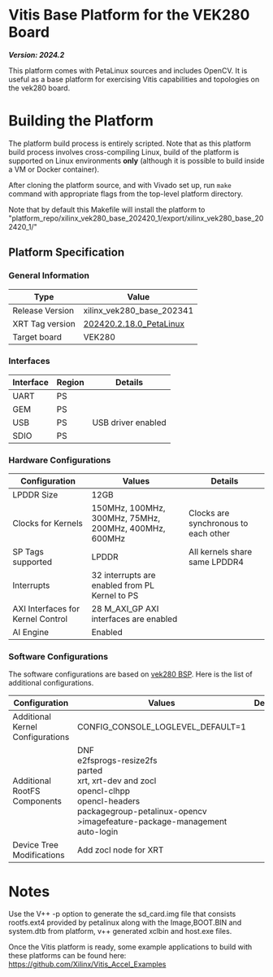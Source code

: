 # Vitis Base Platform for the VEK280 Board

***Version: 2024.2***

This platform comes with PetaLinux sources and includes OpenCV. It is useful as a base platform for exercising Vitis capabilities and topologies on the vek280 board.

# Building the Platform


The platform build process is entirely scripted. Note that as this platform
build process involves cross-compiling Linux, build of the platform is supported
on Linux environments **only** (although it is possible to build inside a VM or
Docker container).

After cloning the platform source, and with Vivado set up, run `make` command
with appropriate flags from the top-level platform directory.

Note that by default this Makefile will install the platform to "platform_repo/xilinx_vek280_base_202420_1/export/xilinx_vek280_base_202420_1/"

## Platform Specification

### General Information

| Type              | Value                           |
| ----------------- | ---------------------------     |
| Release Version   | xilinx_vek280_base_202341
| XRT Tag version   | [202420.2.18.0_PetaLinux](https://github.com/Xilinx/XRT/releases/tag/202420.2.18.0_Petalinux)              |
| Target board      | VEK280                          |

### Interfaces

| Interface | Region | Details            |
| --------- | ------ | ------------------ |
| UART      | PS     |                    |
| GEM       | PS     |                    |
| USB       | PS     | USB driver enabled |
| SDIO      | PS     |                    |

### Hardware Configurations

| Configuration                 | Values                                                | Details                             |
| ----------------------------- | ----------------------------------------------------- | ------------------------------------|                 
| LPDDR Size                    |  12GB                                                 |                                     |
| Clocks for Kernels            | 150MHz, 100MHz, 300MHz, 75MHz, 200MHz, 400MHz, 600MHz | Clocks are synchronous to each other|
| SP Tags supported             | LPDDR                                                 | All kernels share same LPDDR4       |
| Interrupts                    | 32 interrupts are enabled from PL Kernel to PS        |                                     |
| AXI Interfaces for Kernel Control | 28 M_AXI_GP AXI interfaces are enabled            |                                     |
| AI Engine                     | Enabled                                               |                                     |

### Software Configurations

The software configurations are based on [vek280 BSP](https://www.author.xilinx.com/products/boards-and-kits/vek280.html#tools). Here is the list of additional configurations.

| Configuration                    | Values                                                       | Details |
| -------------------------------- | ------------------------------------------------------------ | ------- |
| Additional Kernel Configurations | CONFIG_CONSOLE_LOGLEVEL_DEFAULT=1                            |         |
| Additional RootFS Components     | DNF<br />e2fsprogs-resize2fs<br />parted<br />xrt, xrt-dev and zocl<br />opencl-clhpp<br />opencl-headers<br />packagegroup-petalinux-opencv<br />>imagefeature-package-management<br />auto-login |         |
| Device Tree Modifications        | Add zocl node for XRT                                       |         |

# Notes

Use the V++ -p option to generate the sd_card.img file that consists rootfs.ext4 provided by petalinux along with the Image,BOOT.BIN and system.dtb from platform, v++ generated xclbin and host.exe files.

Once the Vitis platform is ready, some example applications to build with these platforms can be found here:
https://github.com/Xilinx/Vitis_Accel_Examples
